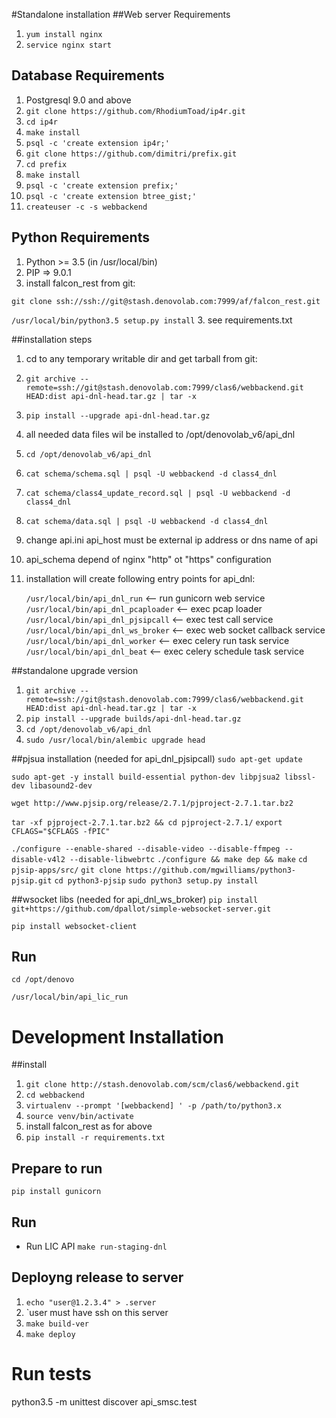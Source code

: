 #Standalone installation
##Web server Requirements
1. `yum install nginx`
2. `service nginx start`


## Database Requirements
1. Postgresql 9.0 and above
2. `git clone https://github.com/RhodiumToad/ip4r.git`
3. `cd ip4r`
4. `make install`
5. `psql -c 'create extension ip4r;'`
6. `git clone https://github.com/dimitri/prefix.git`
7. `cd prefix`
8. `make install`
9. `psql -c 'create extension prefix;'`
10. `psql -c 'create extension btree_gist;'`
11. `createuser -c -s webbackend`
 
## Python Requirements
1. Python >= 3.5 (in /usr/local/bin)
2. PIP => 9.0.1
3. install falcon_rest from git:
 
`git clone ssh://ssh://git@stash.denovolab.com:7999/af/falcon_rest.git` 
 
`/usr/local/bin/python3.5 setup.py install`
3. see requirements.txt

##installation steps
1. cd to any temporary writable dir and get tarball from git:
1. `git archive --remote=ssh://git@stash.denovolab.com:7999/clas6/webbackend.git HEAD:dist api-dnl-head.tar.gz | tar -x` 
2. `pip install --upgrade api-dnl-head.tar.gz`
3. all needed data files wil be installed to /opt/denovolab_v6/api_dnl
4. `cd /opt/denovolab_v6/api_dnl`
5. `cat schema/schema.sql | psql -U webbackend -d class4_dnl`
6. `cat schema/class4_update_record.sql | psql -U webbackend -d class4_dnl`
7. `cat schema/data.sql | psql -U webbackend -d class4_dnl`
8. change api.ini api_host must be external ip address or dns name of api
9. api_schema depend of nginx "http" ot "https" configuration
10. installation will create following entry points for api_dnl:
 
    `/usr/local/bin/api_dnl_run`  <-- run gunicorn web service
    `/usr/local/bin/api_dnl_pcaploader` <-- exec pcap loader 
    `/usr/local/bin/api_dnl_pjsipcall` <-- exec test call service
    `/usr/local/bin/api_dnl_ws_broker` <-- exec web socket callback service
    `/usr/local/bin/api_dnl_worker` <-- exec celery run task service
    `/usr/local/bin/api_dnl_beat` <-- exec celery schedule task service
 
##standalone upgrade version
1. `git archive --remote=ssh://git@stash.denovolab.com:7999/clas6/webbackend.git HEAD:dist api-dnl-head.tar.gz | tar -x` 
2. `pip install --upgrade builds/api-dnl-head.tar.gz`
3. `cd /opt/denovolab_v6/api_dnl`
4. `sudo /usr/local/bin/alembic upgrade head`
 
##pjsua installation (needed for api_dnl_pjsipcall)
`sudo apt-get update`

`sudo apt-get -y install build-essential python-dev libpjsua2 libssl-dev libasound2-dev`

`wget http://www.pjsip.org/release/2.7.1/pjproject-2.7.1.tar.bz2`

`tar -xf pjproject-2.7.1.tar.bz2 && cd pjproject-2.7.1/`
`export CFLAGS="$CFLAGS -fPIC"`

`./configure --enable-shared --disable-video --disable-ffmpeg --disable-v4l2 --disable-libwebrtc`
`./configure && make dep && make`
`cd pjsip-apps/src/`
`git clone https://github.com/mgwilliams/python3-pjsip.git`
`cd python3-pjsip`
`sudo python3 setup.py install`

##wsocket libs (needed for api_dnl_ws_broker)
`pip install git+https://github.com/dpallot/simple-websocket-server.git`

`pip install websocket-client`
 

## Run
`cd /opt/denovo`

`/usr/local/bin/api_lic_run`

# Development Installation
##install
1. `git clone http://stash.denovolab.com/scm/clas6/webbackend.git`
2. `cd webbackend`
3. `virtualenv --prompt '[webbackend] ' -p /path/to/python3.x`
4. `source venv/bin/activate`
4. install falcon_rest as for above
5. `pip install -r requirements.txt`
## Prepare to run
`pip install gunicorn`
## Run
* Run LIC API `make run-staging-dnl`

## Deployng release to server
1. `echo "user@1.2.3.4" > .server`
2. `user must have ssh on this server
3. `make build-ver`
4. `make deploy`
# Run tests
python3.5 -m unittest discover api_smsc.test